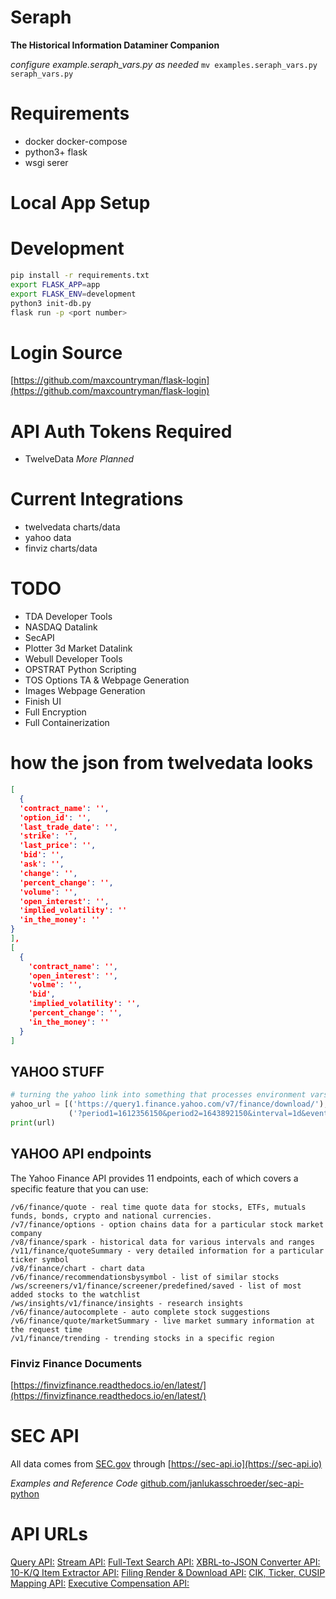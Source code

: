 # Seraph

**The Historical Information Dataminer Companion**

_configure example.seraph_vars.py as needed_
```mv examples.seraph_vars.py seraph_vars.py```
# Requirements
-   docker docker-compose
-   python3+ flask
-   wsgi serer
# Local App Setup

# Development
```bash 
pip install -r requirements.txt
export FLASK_APP=app
export FLASK_ENV=development
python3 init-db.py
flask run -p <port number>
```
# Login Source
[https://github.com/maxcountryman/flask-login](https://github.com/maxcountryman/flask-login)
#  API Auth Tokens Required
-   TwelveData
*More Planned*
# Current Integrations

-   twelvedata charts/data
-   yahoo data
-   finviz charts/data

# TODO
-  TDA Developer Tools
-  NASDAQ Datalink
-  SecAPI
-  Plotter 3d Market Datalink
-  Webull Developer Tools
-  OPSTRAT Python Scripting
-  TOS Options TA & Webpage Generation
-  Images Webpage Generation
-  Finish UI
-  Full Encryption
-  Full Containerization


# how the json from twelvedata looks
```json
[
  {
  'contract_name': '',
  'option_id': '',
  'last_trade_date': '',
  'strike': '',
  'last_price': '',
  'bid': '',
  'ask': '',
  'change': '',
  'percent_change': '',
  'volume': '',
  'open_interest': '',
  'implied_volatility': ''
  'in_the_money': ''
}
],
[
  {
    'contract_name': '',
    'open_interest': '',
    'volme': '',
    'bid',
    'implied_volatility': '',
    'percent_change': '',
    'in_the_money': ''
  }
]
```

## YAHOO STUFF

```python
# turning the yahoo link into something that processes environment vars
yahoo_url = [('https://query1.finance.yahoo.com/v7/finance/download/'), ticker_symbol,
             ('?period1=1612356150&period2=1643892150&interval=1d&events=history&includeAdjustedClose=true')]
print(url)
```

## YAHOO API endpoints

The Yahoo Finance API provides 11 endpoints, each of which covers a specific feature that you can use:
```
/v6/finance/quote - real time quote data for stocks, ETFs, mutuals funds, bonds, crypto and national currencies.
/v7/finance/options - option chains data for a particular stock market company
/v8/finance/spark - historical data for various intervals and ranges
/v11/finance/quoteSummary - very detailed information for a particular ticker symbol
/v8/finance/chart - chart data
/v6/finance/recommendationsbysymbol - list of similar stocks
/ws/screeners/v1/finance/screener/predefined/saved - list of most added stocks to the watchlist
/ws/insights/v1/finance/insights - research insights
/v6/finance/autocomplete - auto complete stock suggestions
/v6/finance/quote/marketSummary - live market summary information at the request time
/v1/finance/trending - trending stocks in a specific region
```


### Finviz Finance Documents
[https://finvizfinance.readthedocs.io/en/latest/](https://finvizfinance.readthedocs.io/en/latest/)

# SEC API
All data comes from [SEC.gov](https://SEC.gov) through [https://sec-api.io](https://sec-api.io)

*Examples and Reference Code*
[github.com/janlukasschroeder/sec-api-python](https://github.com/janlukasschroeder/sec-api-python)


# API URLs

[Query API:](https://api.sec-api.io)
[Stream API:](https://api.sec-api.io:3334/all-filings)
[Full-Text Search API:](https://api.sec-api.io/full-text-search)
[XBRL-to-JSON Converter API:](https://api.sec-api.io/xbrl-to-json)
[10-K/Q Item Extractor API:](https://api.sec-api.io/extractor)
[Filing Render & Download API:](https://api.sec-api.io/filing-reader)
[CIK, Ticker, CUSIP Mapping API:](https://api.sec-api.io/mapping)
[Executive Compensation API:](https://api.sec-api.io/compensation)